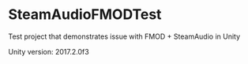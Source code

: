 # SteamAudioFMODTest
Test project that demonstrates issue with FMOD + SteamAudio in Unity

Unity version: 2017.2.0f3
